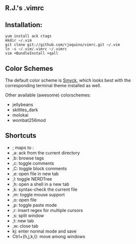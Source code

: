 R.J.'s .vimrc
---

## Installation:

    yum install ack ctags
    mkdir ~/.vim
    git clone git://github.com/rjaquino/vimrc.git ~/.vim
    ln -s ~/.vim/.vimrc ~/.vimrc
    vim +BundleInstall +qall

## Color Schemes

The default color scheme is [Smyck](https://github.com/hukl/Smyck-Color-Scheme/), which looks best with the corresponding terminal theme installed as well.

Other available (awesome) colorschemes:

* jellybeans
* skittles_dark
* molokai
* wombat256mod

## Shortcuts

* ; maps to :
* ,a: ack from the current directory
* ,b: browse tags
* ,c: toggle comments
* ,C: toggle block comments
* ,e: open file in new tab
* ,l: toggle NERDTree
* ,h: open a shell in a new tab
* ,k: syntax-check the current file
* ,m: toggle mouse support
* ,o: open file
* ,p: toggle paste mode
* ,r: insert regex for multiple cursors
* ,s: split window
* ,t: new tab
* ,w: close tab
* kj: enter normal mode and save
* Ctrl+{h,j,k,l}: move among windows
